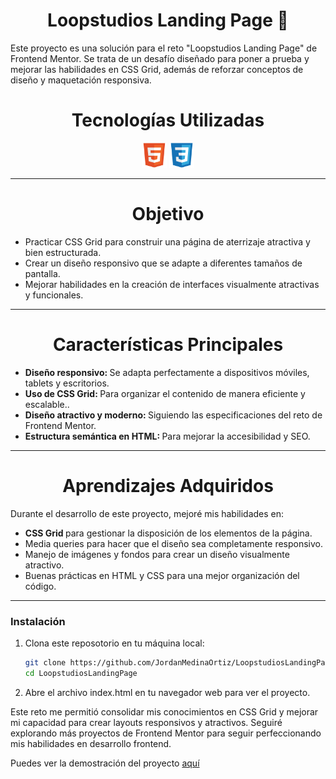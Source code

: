 <h1 align="center">Loopstudios Landing Page 🎥</h1>
<p>Este proyecto es una solución para el reto "Loopstudios Landing Page" de Frontend Mentor. Se trata de un desafío diseñado para poner a prueba y mejorar las habilidades en CSS Grid, además de reforzar conceptos de diseño y maquetación responsiva.</p>
<h1 align="center">Tecnologías Utilizadas</h1>
<div align="center">
  <img src="https://github.com/devicons/devicon/blob/master/icons/html5/html5-original.svg" alt="HTML5" title="HTML5" width="40px">
  <img src="https://github.com/devicons/devicon/blob/master/icons/css3/css3-original.svg" alt="CSS3" title="CSS3" width="40px">
</div>
<hr>
<h1 align="center">Objetivo</h1>
<ul>
  <li>Practicar CSS Grid para construir una página de aterrizaje atractiva y bien estructurada.</li>
  <li>Crear un diseño responsivo que se adapte a diferentes tamaños de pantalla.</li>
  <li>Mejorar habilidades en la creación de interfaces visualmente atractivas y funcionales.</li>
</ul>
<hr>
<h1 align="center">Características Principales</h1>
<ul>
  <li><b>Diseño responsivo: </b>Se adapta perfectamente a dispositivos móviles, tablets y escritorios.</li>
  <li><b>Uso de CSS Grid: </b>Para organizar el contenido de manera eficiente y escalable..</li>
  <li><b>Diseño atractivo y moderno: </b>Siguiendo las especificaciones del reto de Frontend Mentor.</li>
  <li><b>Estructura semántica en HTML: </b>Para mejorar la accesibilidad y SEO.</li>
</ul>
<hr>
<h1 align="center">Aprendizajes Adquiridos</h1>
<p>Durante el desarrollo de este proyecto, mejoré mis habilidades en:</p>
<ul>
  <li><b>CSS Grid </b>para gestionar la disposición de los elementos de la página.</li>
  <li>Media queries para hacer que el diseño sea completamente responsivo.</li>
  <li>Manejo de imágenes y fondos para crear un diseño visualmente atractivo.</li>
  <li>Buenas prácticas en HTML y CSS para una mejor organización del código.</li>
</ul>
<hr>

### Instalación

1. Clona este reposotorio en tu máquina local:

   ```sh
   git clone https://github.com/JordanMedinaOrtiz/LoopstudiosLandingPage.git
   cd LoopstudiosLandingPage
   ```

2. Abre el archivo index.html en tu navegador web para ver el proyecto.
    
<p>Este reto me permitió consolidar mis conocimientos en CSS Grid y mejorar mi capacidad para crear layouts responsivos y atractivos. Seguiré explorando más proyectos de Frontend Mentor para seguir perfeccionando mis habilidades en desarrollo frontend.</p>
<p>Puedes ver la demostración del proyecto <a href="https://jordanmedinaortiz.github.io/LoopstudiosLandingPage/" target="_blank">aquí</a></p>
